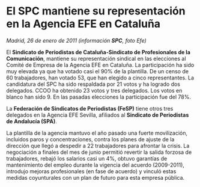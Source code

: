 # El SPC mantiene su representación en la Agencia EFE en Cataluña

*Madrid, 26 de enero de 2011 (información **SPC**, foto Efe)*

El **Sindicato de Periodistas de Cataluña-Sindicato de Profesionales de la Comunicación**, mantiene su representación sindical en las elecciones al Comité de Empresa de la Agencia EFE en Cataluña. La participación ha sido muy elevada ya que ha votado casi el 90% de la plantilla. De un censo de 60 trabajadores, han votado 53, que han elegido a cinco representantes. La candidatura del SPC ha sido respaldada por 21 votos y ha logrado dos delegados. CCOO ha obtenido 23 votos y tres delegados. Los votos en blanco han sido 9. En las pasadas elecciones la participación fue del 78%.

La **Federación de Sindicatos de Periodistas (FeSP)** tiene otros tres delegados en la Agencia EFE Sevilla, afiliados al **Sindicato de Periodistas de Andalucía (SPA)**.

La plantilla de la agencia mantuvo el año pasado una fuerte movilización, incluidos paros y concentraciones, contra los planes de ajuste de la dirección que llegó a despedir a 22 trabajadores para afrontar la crisis. La negociación a finales del mes de junio permitió revertir la salida forzosa de trabajadores, rebajó los salarios casi un 4%, obtuvo garantías de mantenimiento del empleo durante la vigencia del acuerdo (2009-2011), introdujo mejoras profesionales (en fase de acuerdo) y vinculó estas medidas coyunturales con un plan de futuro para esta empresa pública.

